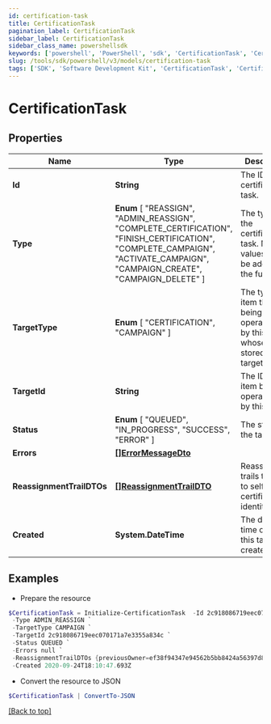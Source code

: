 ```yaml
---
id: certification-task
title: CertificationTask
pagination_label: CertificationTask
sidebar_label: CertificationTask
sidebar_class_name: powershellsdk
keywords: ['powershell', 'PowerShell', 'sdk', 'CertificationTask', 'CertificationTask'] 
slug: /tools/sdk/powershell/v3/models/certification-task
tags: ['SDK', 'Software Development Kit', 'CertificationTask', 'CertificationTask']
---
```



# CertificationTask

## Properties

Name | Type | Description | Notes
------------ | ------------- | ------------- | -------------
**Id** | **String** | The ID of the certification task. | [optional] 
**Type** |  **Enum** [  "REASSIGN",    "ADMIN_REASSIGN",    "COMPLETE_CERTIFICATION",    "FINISH_CERTIFICATION",    "COMPLETE_CAMPAIGN",    "ACTIVATE_CAMPAIGN",    "CAMPAIGN_CREATE",    "CAMPAIGN_DELETE" ] | The type of the certification task. More values may be added in the future. | [optional] 
**TargetType** |  **Enum** [  "CERTIFICATION",    "CAMPAIGN" ] | The type of item that is being operated on by this task whose ID is stored in the targetId field. | [optional] 
**TargetId** | **String** | The ID of the item being operated on by this task. | [optional] 
**Status** |  **Enum** [  "QUEUED",    "IN_PROGRESS",    "SUCCESS",    "ERROR" ] | The status of the task. | [optional] 
**Errors** | [**[]ErrorMessageDto**](error-message-dto) |  | [optional] 
**ReassignmentTrailDTOs** | [**[]ReassignmentTrailDTO**](reassignment-trail-dto) | Reassignment trails that lead to self certification identity | [optional] 
**Created** | **System.DateTime** | The date and time on which this task was created. | [optional] 

## Examples

- Prepare the resource
```powershell
$CertificationTask = Initialize-CertificationTask  -Id 2c918086719eec070171a7e3355a360a `
 -Type ADMIN_REASSIGN `
 -TargetType CAMPAIGN `
 -TargetId 2c918086719eec070171a7e3355a834c `
 -Status QUEUED `
 -Errors null `
 -ReassignmentTrailDTOs {previousOwner=ef38f94347e94562b5bb8424a56397d8, newOwner=ef38f94347e94562b5bb8424a56397a3, reassignmentType=AUTOMATIC_REASSIGNMENT} `
 -Created 2020-09-24T18:10:47.693Z
```

- Convert the resource to JSON
```powershell
$CertificationTask | ConvertTo-JSON
```


[[Back to top]](#) 

